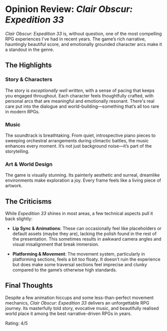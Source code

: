 # Opinion Review: _Clair Obscur: Expedition 33_

_Clair Obscur: Expedition 33_ is, without question, one of the most compelling RPG experiences I've had in recent years. The game’s rich narrative, hauntingly beautiful score, and emotionally grounded character arcs make it a standout in the genre.

##  The Highlights

### Story & Characters

The story is _exceptionally well written_, with a sense of pacing that keeps you engaged throughout. Each character feels thoughtfully crafted, with personal arcs that are meaningful and emotionally resonant. There's real care put into the dialogue and world-building—something that’s all too rare in modern RPGs.

### Music

The soundtrack is breathtaking. From quiet, introspective piano pieces to sweeping orchestral arrangements during climactic battles, the music enhances every moment. It’s not just background noise—it’s part of the storytelling.

### Art & World Design

The game is visually stunning. Its painterly aesthetic and surreal, dreamlike environments make exploration a joy. Every frame feels like a living piece of artwork.

## The Criticisms

While _Expedition 33_ shines in most areas, a few technical aspects pull it back slightly:

- **Lip Sync & Animations**: These can occasionally feel like placeholders or default assets (maybe they are), lacking the polish found in the rest of the presentation. This sometimes results in awkward camera angles and visual misalignment that break immersion.
    
- **Platforming & Movement**: The movement system, particularly in platforming sections, feels a bit too floaty. It doesn’t ruin the experience but does make some traversal sections feel imprecise and clunky compared to the game’s otherwise high standards.
    

## Final Thoughts

Despite a few animation hiccups and some less-than-perfect movement mechanics, _Clair Obscur: Expedition 33_ delivers an unforgettable RPG journey. Its masterfully told story, evocative music, and beautifully realised world place it among the best narrative-driven RPGs in years.

Rating: 4/5 
